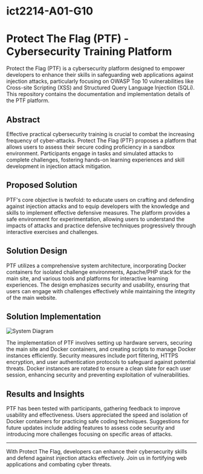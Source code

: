 # ict2214-A01-G10

# Protect The Flag (PTF) - Cybersecurity Training Platform

Protect the Flag (PTF) is a cybersecurity platform designed to empower developers to enhance their skills in safeguarding web applications against injection attacks, particularly focusing on OWASP Top 10 vulnerabilities like Cross-site Scripting (XSS) and Structured Query Language Injection (SQLi). This repository contains the documentation and implementation details of the PTF platform.

## Abstract

Effective practical cybersecurity training is crucial to combat the increasing frequency of cyber-attacks. Protect The Flag (PTF) proposes a platform that allows users to assess their secure coding proficiency in a sandbox environment. Participants engage in tasks and simulated attacks to complete challenges, fostering hands-on learning experiences and skill development in injection attack mitigation.

## Proposed Solution

PTF's core objective is twofold: to educate users on crafting and defending against injection attacks and to equip developers with the knowledge and skills to implement effective defensive measures. The platform provides a safe environment for experimentation, allowing users to understand the impacts of attacks and practice defensive techniques progressively through interactive exercises and challenges.

## Solution Design

PTF utilizes a comprehensive system architecture, incorporating Docker containers for isolated challenge environments, Apache/PHP stack for the main site, and various tools and platforms for interactive learning experiences. The design emphasizes security and usability, ensuring that users can engage with challenges effectively while maintaining the integrity of the main website.

## Solution Implementation
![System Diagram](https://github.com/LEEKWRYAN/ict2214-A01-G10/assets/121925406/916c6165-6711-49b6-bb7f-98470880d06e)

The implementation of PTF involves setting up hardware servers, securing the main site and Docker containers, and creating scripts to manage Docker instances efficiently. Security measures include port filtering, HTTPS encryption, and user authentication protocols to safeguard against potential threats. Docker instances are rotated to ensure a clean slate for each user session, enhancing security and preventing exploitation of vulnerabilities.

## Results and Insights

PTF has been tested with participants, gathering feedback to improve usability and effectiveness. Users appreciated the speed and isolation of Docker containers for practicing safe coding techniques. Suggestions for future updates include adding features to assess code security and introducing more challenges focusing on specific areas of attacks.

---

With Protect The Flag, developers can enhance their cybersecurity skills and defend against injection attacks effectively. Join us in fortifying web applications and combating cyber threats.
